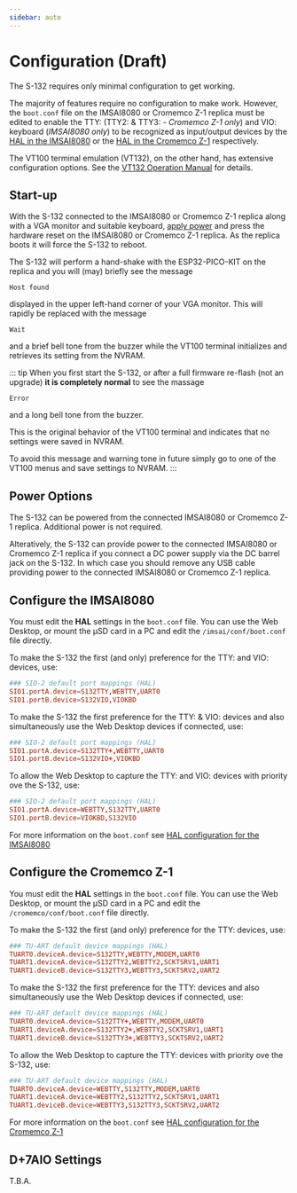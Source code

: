 ```yaml
---
sidebar: auto
---
```


# Configuration (Draft)

The S-132 requires only minimal configuration to get working.

The majority of features require no configuration to make work. However, the `boot.conf` file on the IMSAI8080 or Cromemco Z-1 replica must be edited to enable the TTY: (TTY2: & TTY3: - *Cromemco Z-1 only*) and VIO: keyboard (*IMSAI8080 only*) to be recognized as input/output devices by the [HAL in the IMSAI8080](/imsai8080/configure/#sio-2-port-mappings) or the [HAL in the Cromemco Z-1](/cromemcoZ1/configure/#tu-art-device-mappings) respectively.


The VT100 terminal emulation (VT132), on the other hand, has extensive configuration options. See the [VT132 Operation Manual](/vt132/operation/) for details.

## Start-up

With the S-132 connected to the IMSAI8080 or Cromemco Z-1 replica along with a VGA monitor and suitable keyboard, [apply power](#power-options) and press the hardware reset on the IMSAI8080 or Cromemco Z-1 replica. As the replica boots it will force the S-132 to reboot.

The S-132 will perform a hand-shake with the ESP32-PICO-KIT on the replica and you will (may) briefly see the message 

```
Host found
```

 displayed in the upper left-hand corner of your VGA monitor. This will rapidly be replaced with the message
 ```
 Wait
 ```
 and a brief bell tone from the buzzer while the VT100 terminal initializes and retrieves its setting from the NVRAM.

::: tip
When you first start the S-132, or after a full firmware re-flash (not an upgrade) **it is completely normal** to see the massage 
```
Error
```
and a long bell tone from the buzzer.

This is the original behavior of the VT100 terminal and indicates that no settings were saved in NVRAM.

To avoid this message and warning tone in future simply go to one of the VT100 menus and save settings to NVRAM.
:::

## Power Options

The S-132 can be powered from the connected IMSAI8080 or Cromemco Z-1 replica. Additional power is not required.

Alteratively, the S-132 can provide power to the connected IMSAI8080 or Cromemco Z-1 replica if you connect a DC power supply via the DC barrel jack on the S-132. In which case you should remove any USB cable providing power to the connected IMSAI8080 or Cromemco Z-1 replica.

## Configure the IMSAI8080

You must edit the **HAL** settings in the `boot.conf` file.
You can use the Web Desktop, or mount the µSD card in a PC and edit the `/imsai/conf/boot.conf` file directly.

To make the S-132 the first (and only) preference for the TTY: and VIO: devices, use:

``` conf
### SIO-2 default port mappings (HAL)
SIO1.portA.device=S132TTY,WEBTTY,UART0
SIO1.portB.device=S132VIO,VIOKBD
```

To make the S-132 the first preference for the TTY: & VIO: devices and also simultaneously use the Web Desktop devices if connected, use:

``` conf
### SIO-2 default port mappings (HAL)
SIO1.portA.device=S132TTY+,WEBTTY,UART0
SIO1.portB.device=S132VIO+,VIOKBD
```

To allow the Web Desktop to capture the TTY: and VIO: devices with priority ove the S-132, use:

``` conf
### SIO-2 default port mappings (HAL)
SIO1.portA.device=WEBTTY,S132TTY,UART0
SIO1.portB.device=VIOKBD,S132VIO
```

For more information on the `boot.conf` see [HAL configuration for the IMSAI8080](/imsai8080/configure/#sio-2-port-mappings)

## Configure the Cromemco Z-1

You must edit the **HAL** settings in the `boot.conf` file.
You can use the Web Desktop, or mount the µSD card in a PC and edit the `/cromemco/conf/boot.conf` file directly.

To make the S-132 the first (and only) preference for the TTY: devices, use:

``` conf
### TU-ART default device mappings (HAL)
TUART0.deviceA.device=S132TTY,WEBTTY,MODEM,UART0
TUART1.deviceA.device=S132TTY2,WEBTTY2,SCKTSRV1,UART1
TUART1.deviceB.device=S132TTY3,WEBTTY3,SCKTSRV2,UART2
```

To make the S-132 the first preference for the TTY: devices and also simultaneously use the Web Desktop devices if connected, use:

``` conf
### TU-ART default device mappings (HAL)
TUART0.deviceA.device=S132TTY+,WEBTTY,MODEM,UART0
TUART1.deviceA.device=S132TTY2+,WEBTTY2,SCKTSRV1,UART1
TUART1.deviceB.device=S132TTY3+,WEBTTY3,SCKTSRV2,UART2
```

To allow the Web Desktop to capture the TTY: devices with priority ove the S-132, use:

``` conf
### TU-ART default device mappings (HAL)
TUART0.deviceA.device=WEBTTY,S132TTY,MODEM,UART0
TUART1.deviceA.device=WEBTTY2,S132TTY2,SCKTSRV1,UART1
TUART1.deviceB.device=WEBTTY3,S132TTY3,SCKTSRV2,UART2
```

For more information on the `boot.conf` see [HAL configuration for the Cromemco Z-1](/cromemcoZ1/configure/#tu-art-device-mappings) 

## D+7AIO Settings

T.B.A.